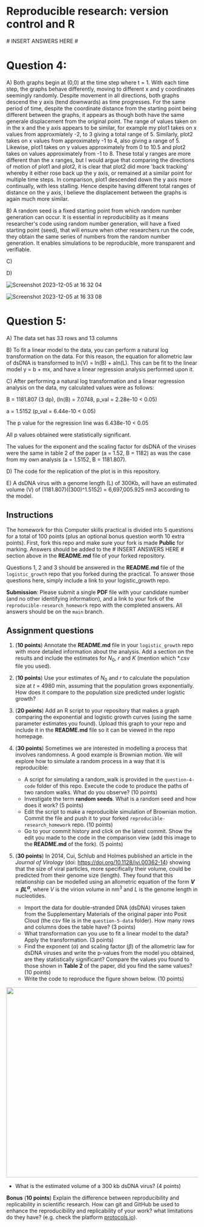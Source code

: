 # Reproducible research: version control and R

\# INSERT ANSWERS HERE #

# Question 4:
A) Both graphs begin at (0,0) at the time step where t = 1.
With each time step, the graphs behave differently, moving to different x and y coordinates seemingly randomly.
Despite movement in all directions, both graphs descend the y axis (tend downwards) as time progresses.
For the same period of time, despite the coordinate distance from the starting point being different between the graphs, it appears as though both have the same generale displacement from the original point. The range of values taken on in the x and the y axis appears to be similar, for example my plot1 takes on x values from approxmiately -2, to 3 giving a total range of 5. Similarly, plot2 takes on x values from approximately -1 to 4, also giving a range of 5. Likewise, plot1 takes on y values approximately from 0 to 10.5 and plot2 takes on values approximately from -1 to 8. These total y ranges are more different than the x ranges, but I would argue that comparing the directions of motion of plot1 and plot2, it is clear that plot2 did more 'back tracking' whereby it either rose back up the y axis, or remained at a similar point for multiple time steps. In comparison, plot1 descended down the y axis more continually, with less stalling. Hence despite having different total ranges of distance on the y axis, I believe the displacement between the graphs is again much more similar.

B) A random seed is a fixed starting point from which random number generation can occur. It is essential in reproducibility as it means researcher's code using random number generation, will have a fixed starting point (seed), that will ensure when other researchers run the code, they obtain the same series of numbers from the random number generation. It enables simulations to be reproducible, more transparent and verifiable.

C)

D) 

![Screenshot 2023-12-05 at 16 32 04](https://github.com/user39201/reproducible-research_homework/assets/150145166/83951c5d-c173-4439-9d57-bc3187014ea8)

![Screenshot 2023-12-05 at 16 33 08](https://github.com/user39201/reproducible-research_homework/assets/150145166/a35d30a7-57be-4fb8-a3ff-8ccb17535c12)

# Question 5:

A) The data set has 33 rows and 13 columns

B) To fit a linear model to the data, you can perform a natural log transformation on the data. For this reason, the equation for allometric law of dsDNA is transformed to ln(V) = ln(B) + aln(L). This can be fit to the linear model y = b + mx, and have a linear regression analysis performed upon it.

C) After performing a natural log transformation and a linear regression analysis on the data, my calculated values were as follows:

B = 1181.807 (3 dp), (ln(B) = 7.0748, p_val = 2.28e-10 < 0.05)

a = 1.5152 (p_val = 6.44e-10 < 0.05)

The p value for the regression line was 6.438e-10 < 0.05

All p values obtained were statistically significant.

The values for the exponent and the scaling factor for dsDNA of the viruses were the same in table 2 of the paper (a = 1.52, B = 1182) as was the case from my own analysis (a = 1.5152, B = 1181.807).

D) The code for the replication of the plot is in this repository.

E) A dsDNA virus with a genome length (L) of 300Kb, will have an estimated volume (V) of (1181.807)((300)^1.5152) = 6,697,005.925 nm3 according to the model.


## Instructions

The homework for this Computer skills practical is divided into 5 questions for a total of 100 points (plus an optional bonus question worth 10 extra points). First, fork this repo and make sure your fork is made **Public** for marking. Answers should be added to the # INSERT ANSWERS HERE # section above in the **README.md** file of your forked repository.

Questions 1, 2 and 3 should be answered in the **README.md** file of the `logistic_growth` repo that you forked during the practical. To answer those questions here, simply include a link to your logistic_growth repo.

**Submission**: Please submit a single **PDF** file with your candidate number (and no other identifying information), and a link to your fork of the `reproducible-research_homework` repo with the completed answers. All answers should be on the `main` branch.

## Assignment questions 

1) (**10 points**) Annotate the **README.md** file in your `logistic_growth` repo with more detailed information about the analysis. Add a section on the results and include the estimates for $N_0$, $r$ and $K$ (mention which *.csv file you used).
   
2) (**10 points**) Use your estimates of $N_0$ and $r$ to calculate the population size at $t$ = 4980 min, assuming that the population grows exponentially. How does it compare to the population size predicted under logistic growth? 

3) (**20 points**) Add an R script to your repository that makes a graph comparing the exponential and logistic growth curves (using the same parameter estimates you found). Upload this graph to your repo and include it in the **README.md** file so it can be viewed in the repo homepage.
   
4) (**30 points**) Sometimes we are interested in modelling a process that involves randomness. A good example is Brownian motion. We will explore how to simulate a random process in a way that it is reproducible:

   - A script for simulating a random_walk is provided in the `question-4-code` folder of this repo. Execute the code to produce the paths of two random walks. What do you observe? (10 points)
   - Investigate the term **random seeds**. What is a random seed and how does it work? (5 points)
   - Edit the script to make a reproducible simulation of Brownian motion. Commit the file and push it to your forked `reproducible-research_homework` repo. (10 points)
   - Go to your commit history and click on the latest commit. Show the edit you made to the code in the comparison view (add this image to the **README.md** of the fork). (5 points)

5) (**30 points**) In 2014, Cui, Schlub and Holmes published an article in the *Journal of Virology* (doi: https://doi.org/10.1128/jvi.00362-14) showing that the size of viral particles, more specifically their volume, could be predicted from their genome size (length). They found that this relationship can be modelled using an allometric equation of the form **$`V = \beta L^{\alpha}`$**, where $`V`$ is the virion volume in nm<sup>3</sup> and $`L`$ is the genome length in nucleotides.

   - Import the data for double-stranded DNA (dsDNA) viruses taken from the Supplementary Materials of the original paper into Posit Cloud (the csv file is in the `question-5-data` folder). How many rows and columns does the table have? (3 points)
   - What transformation can you use to fit a linear model to the data? Apply the transformation. (3 points)
   - Find the exponent ($\alpha$) and scaling factor ($\beta$) of the allometric law for dsDNA viruses and write the p-values from the model you obtained, are they statistically significant? Compare the values you found to those shown in **Table 2** of the paper, did you find the same values? (10 points)
   - Write the code to reproduce the figure shown below. (10 points)

  <p align="center">
     <img src="https://github.com/josegabrielnb/reproducible-research_homework/blob/main/question-5-data/allometric_scaling.png" width="600" height="500">
  </p>

  - What is the estimated volume of a 300 kb dsDNA virus? (4 points)

**Bonus** (**10 points**) Explain the difference between reproducibility and replicability in scientific research. How can git and GitHub be used to enhance the reproducibility and replicability of your work? what limitations do they have? (e.g. check the platform [protocols.io](https://www.protocols.io/)).
